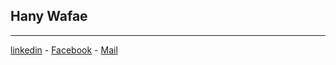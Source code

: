 ## Hany Wafae
---
[linkedin](https://www.linkedin.com/in/hanywafae) - [Facebook](https://www.facebook.com/hany.wafae) - [Mail](hanywafae@gmail.com)


